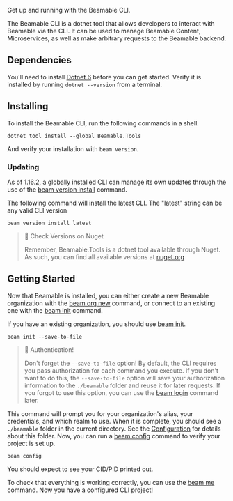 Get up and running with the Beamable CLI.

The Beamable CLI is a dotnet tool that allows developers to interact with Beamable via the CLI. It can be used to manage Beamable Content, Microservices, as well as make arbitrary requests to the Beamable backend. 

## Dependencies
You'll need to install [Dotnet 6](https://dotnet.microsoft.com/en-us/download/dotnet/6.0) before you can get started. 
Verify it is installed by running `dotnet --version` from a terminal.

## Installing

To install the Beamable CLI, run the following commands in a shell.

```shell
dotnet tool install --global Beamable.Tools
```

And verify your installation with `beam version`.

### Updating
As of 1.16.2, a globally installed CLI can manage its own updates through the use of the [beam version install](doc:cli-version-install) command.

The following command will install the latest CLI. The "latest" string can be any valid CLI version
```shell
beam version install latest
```

> 📘 Check Versions on Nuget
>
> Remember, Beamable.Tools is a dotnet tool available through Nuget. As such, you can find all available versions at [nuget.org](https://www.nuget.org/packages/Beamable.Tools) 


## Getting Started

Now that Beamable is installed, you can either create a new Beamable organization with the [beam org new](doc:cli-org-new) command, or connect to an existing one with the [beam init](doc:cli-init) command.

If you have an existing organization, you should use [beam init](doc:cli-init).

```shell
beam init --save-to-file
```

> 🚧 Authentication!
> 
> Don't forget the `--save-to-file` option! By default, the CLI requires you pass authorization for each command you execute. If you don't want to do this, the `--save-to-file` option will save your authorization information to the `./beamable` folder and reuse it for later requests. If you forgot to use this option, you can use the [beam login](doc:cli-login) command later.

This command will prompt you for your organization's alias, your credentials, and which realm to use. When it is complete, you should see a `./beamable` folder in the current directory. See the [Configuration](doc:cli-configuration) for details about this folder. Now, you can run a [beam config](doc:cli-config) command to verify your project is set up.

```shell
beam config
```
You should expect to see your CID/PID printed out. 

To check that everything is working correctly, you can use the [beam me](doc:cli-me) command. Now you have a configured CLI project! 